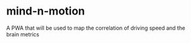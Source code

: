 # mind-n-motion
A PWA that will be used to map the correlation of driving speed and the brain metrics
